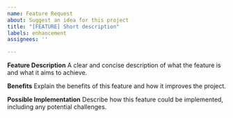```yaml
---
name: Feature Request
about: Suggest an idea for this project
title: "[FEATURE] Short description"
labels: enhancement
assignees: ''

---
```


**Feature Description**
A clear and concise description of what the feature is and what it aims to achieve.

**Benefits**
Explain the benefits of this feature and how it improves the project.

**Possible Implementation**
Describe how this feature could be implemented, including any potential challenges.
